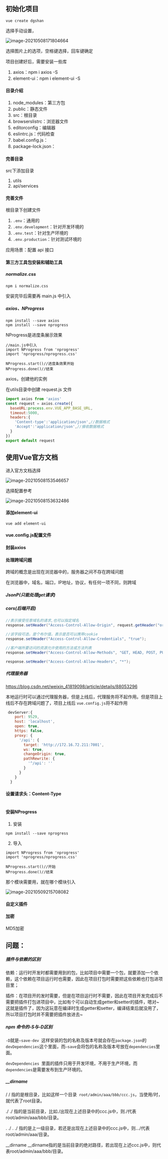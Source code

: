 ## 初始化项目

```vue
vue create dgshan
```

选择手动设置，

![image-20210508171804664](冬瓜山——PC端搭建2021-4/image-20210508171804664.png)

选择图片上的选项，空格键选择，回车键确定

项目创建好后，需要安装一些库

1. axios：npm i axios -S
2. element-ui：npm i element-ui -S



#### 目录介绍

1. node_modules：第三方包
2. public：静态文件
3. src：根目录
4. browserslistrc：浏览器文件
5. editorconfig：编辑器
6. eslintrc.js：代码检查
7. babel.config.js：
8. package-lock.json：

#### 完善目录

src下添加目录

1. utils
2. api/services



#### 完善文件

根目录下创建文件

1. `.env`：通用的
2. `.env.development`：针对开发环境的
3. `.env.test`：针对生产环境的
4. `.env.production`：针对测试环境的

应用场景：配置 api 接口

#### 第三方工具包安装和辅助工具

##### normalize.css

```vue
npm i normalize.css
```

安装完毕后需要再 main.js 中引入

##### axios、NProgress

```vue
npm install --save axios
npm install --save nprogress
```

NProgress是进度条展示效果

```vue
//main.js中引入
import NProgress from 'nprogress'
import 'nprogress/nprogress.css'

NProgress.start()//进度条效果开始
NProgress.done()//结束
```

axios，创建他的实例

在utils目录中创建 request.js 文件

```javascript
import axios from 'axios'
const request = axios.create({
  baseURL:process.env.VUE_APP_BASE_URL,
  timeout:5000,
  headers:{
    'Content-type':'application/json',//数据格式
    'Accept':'application/json',//接收数据格式
  }
})
export default request

```



## 使用Vue官方文档

进入官方文档选择

![image-20210508153546657](冬瓜山——PC端搭建2021-4/image-20210508153546657.png)

选择配置参考

![image-20210508153632486](冬瓜山——PC端搭建2021-4/image-20210508153632486.png)

#### 添加element-ui

```vue
vue add element-ui
```



#### vue.config.js配置文件

#### 封装axios

#### 处理跨域问题

跨域的概念是出现在浏览器中的，服务器之间不存在跨域问题

在浏览器中，域名，端口，IP地址，协议，有任何一项不同，则跨域

##### JsonP(只能处理get请求)

##### cors(后端开启)

```java
//表示接受任意域名的请求,也可以指定域名
response.setHeader("Access-Control-Allow-Origin", request.getHeader("origin"));

//该字段可选，是个布尔值，表示是否可以携带cookie
response.setHeader("Access-Control-Allow-Credentials", "true");

//客户端所要访问的资源允许使用的方法或方法列表
response.setHeader("Access-Control-Allow-Methods", "GET, HEAD, POST, PUT, PATCH, DELETE, OPTIONS");

response.setHeader("Access-Control-Allow-Headers", "*");
```

##### 代理服务器

https://blog.csdn.net/weixin_41819098/article/details/88053296

本地运行时可以通过代理服务器，但是上线后，代理服务将不起作用。但是项目上线后不存在跨域问题了，项目上线后 `vue.config.js`将不起作用

```js
 devServer:{
    port: 9529,
    host: 'localhost',
    open: true,
    https: false,
    proxy: {
      '/api': {
        target: 'http://172.16.72.211:7001',
        ws: true,
        changeOrigin: true,
        pathRewrite: {
          '^/api': ''
        }
      }
    }
  }
```

#### 设置请求头：Content-Type

```js

```



#### 安装NProgress

1. 安装

```vue
npm install --save nprogress
```

2. 导入

```vue
import NProgress from 'nprogress'
import 'nprogress/nprogress.css'

NProgress.start()//开始
NProgress.done()//结束
```

那个模块需要用，就在哪个模块引入

![image-20210509215708082](冬瓜山——PC端搭建2021-4/image-20210509215708082.png)

#### 自定义插件

#### 加密

MD5加密

## 问题：

##### 插件与依赖的区别

依赖：运行时开发时都需要用到的包，比如项目中需要一个包，就要添加一个依赖，这个依赖在项目运行时也需要，因此在项目打包时需要把这些依赖也打包进项目里；

插件：在项目开的发时需要，但是在项目运行时不需要，因此在项目开发完成后不需要把插件打包进项目中，比如有个可以自动生成getter和setter的插件，嗯对~这就是插件了，因为这玩意在编译时生成getter和setter，编译结束后就没用了，所以项目打包时并不需要把插件放进去~

##### npm 命令的-S与-D区别

`-D`就是`–save-dev `这样安装的包的名称及版本号就会存在`package.json`的`devDependencies`这个里面，而`–save`会将包的名称及版本号放在`dependencies`里面。

`devDependencies `里面的插件只用于开发环境，不用于生产环境，而` dependencies `是需要发布到生产环境的。

##### __dirname

/
/ 指的是根目录，比如这样一个目录` root/admin/aaa/bbb/ccc.js`，当使用/时，就代表了root目录。

./
./ 指的是当前目录，比如./出现在上述目录中的ccc.js中，则./代表 root/admin/aaa/bbb/目录。

. ./
. ./ 指的是上一级目录，若还是出现在上述目录中的ccc.js中，则…/代表root/admin/aaa/目录。

__dirname
__dirname指的是当前目录的绝对路径，若出现在上述ccc.js中，则代表root/admin/aaa/bbb/目录。
